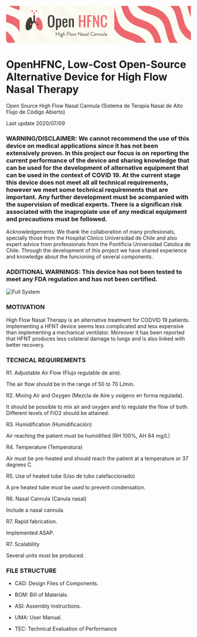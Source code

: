 
![Full System](https://github.com/FabLabUChile/OpenHFNC/blob/master/IMAGES/portada_README.png?raw=true)

# OpenHFNC, Low-Cost Open-Source Alternative Device for High Flow Nasal Therapy
Open Source High Flow Nasal Cannula (Sistema de Terapia Nasal de Alto Flujo de Código Abierto) 

Last update 2020/07/09

### WARNING/DISCLAIMER: We cannot recommend the use of this device on medical applications since it has not been extensively proven. In this project our focus is on reporting the current performance of the device and sharing knowledge that can be used for the development of alternative equipment that can be used in the context of COVID 19. At the current stage this device does not meet all all technical requirements, however we meet some technical requirements that are important. Any further development must be acompanied with the supervision of medical experts. There is a significan risk associated with the inapropiate use of any medical equipment and precautions must be followed. 


Acknowledgements: We thank the collaboration of many profesionals, specially those from the Hospital Clinico Universidad de Chile and also expert advice from professionals from the Pontificia Universidad Catolica de Chile. Through the development of this project we have shared experience and knowledge about the funcioning of several components. 

### ADDITIONAL WARNINGS: This device has not been tested to meet any FDA regulation and has not been certified. 

![Full System](https://github.com/FabLabUChile/OpenHFNC/blob/master/IMAGES/Render2.jpg?raw=true)


### MOTIVATION

High Flow Nasal Therapy is an alternative treatment for CODVID 19 patients. Implementing a HFNT device seems less complicated and less expensive than implementing a mechanical ventilator. Moreover it has been reported that HFNT produces less colateral damage to lungs and is also linked with better recovery. 


### TECNICAL REQUIREMENTS


R1. Adjustable Air Flow (Flujo regulable de aire).

The air flow should be in the range of 50 to 70 L/min. 

R2. Mixing Air and Oxygen (Mezcla de Aire y oxígeno en forma regulada).

It should be possible to mix air and oxygen and to regulate the flow of both. Different levels of FiO2 should be
attained. 

R3. Humidification (Humidificación)

Air reaching the patient must be humidified (RH 100%, AH 84 mg/L)

R4. Temperature (Temperatura)

Air must be pre-heated and should reach the patient at a temperature or 37 degrees C. 

R5. Use of heated tube (Uso de tubo calefaccionado)

A pre heated tube must be used to prevent condensation. 

R6. Nasal Cannula (Cánula nasal)

Include a nasal cannula. 

R7. Rapid fabrication.

Implemented ASAP.

R7. Scalability

Several units must be produced. 


### FILE STRUCTURE

* CAD: Design Files of Components.

* BOM: Bill of Materials. 

* ASI: Assembly Instructions. 

* UMA: User Manual. 

* TEC: Technical Evaluation of Performance
